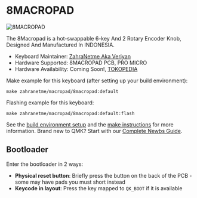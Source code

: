 # 8MACROPAD

![8MACROPAD](https://i.imgur.com/s4fdlaY.png)

The 8Macropad is a hot-swappable 6-key And 2 Rotary Encoder Knob, Designed And Manufactured In INDONESIA.

-   Keyboard Maintainer: [ZahraNetme Aka Veriyan](https://github.com/zahranetme)
-   Hardware Supported: 8MACROPAD PCB, PRO MICRO
-   Hardware Availability: Coming Soon!, [TOKOPEDIA](https://www.tokopedia.com/zahranetid)

Make example for this keyboard (after setting up your build environment):

    make zahranetme/macropad/8macropad:default

Flashing example for this keyboard:

    make zahranetme/macropad/8macropad:default:flash

See the [build environment setup](https://docs.qmk.fm/#/getting_started_build_tools) and the [make instructions](https://docs.qmk.fm/#/getting_started_make_guide) for more information. Brand new to QMK? Start with our [Complete Newbs Guide](https://docs.qmk.fm/#/newbs).

## Bootloader

Enter the bootloader in 2 ways:

-   **Physical reset button**: Briefly press the button on the back of the PCB - some may have pads you must short instead
-   **Keycode in layout**: Press the key mapped to `QK_BOOT` if it is available
